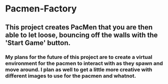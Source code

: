 # Pacmen-Factory
## This project creates PacMen that you are then able to let loose, bouncing off the walls with the 'Start Game' button.
### My plans for the future of this project are to create a virtual environment for the pacmen to interact with as they spawn and move around. I plan as well to get a little more creative with different images to use for the pacmen and whatnot.
